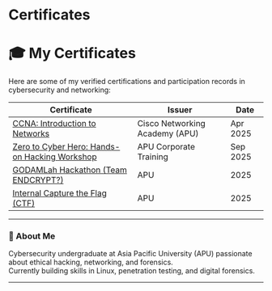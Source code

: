# Certificates
# 🎓 My Certificates

Here are some of my verified certifications and participation records in cybersecurity and networking:

| Certificate | Issuer | Date |
|--------------|---------|------|
| [CCNA: Introduction to Networks](./CCNA%20Introduction%20to%20Networks.pdf) | Cisco Networking Academy (APU) | Apr 2025 |
| [Zero to Cyber Hero: Hands-on Hacking Workshop](./Zero%20to%20Cyber%20Hero.pdf) | APU Corporate Training | Sep 2025 |
| [GODAMLah Hackathon (Team ENDCRYPT?)](./GODAMLah%20Certificate.pdf) | APU | 2025 |
| [Internal Capture the Flag (CTF)](./Internal%20CTF.pdf) | APU | 2025 |

---

### 🧠 About Me
Cybersecurity undergraduate at Asia Pacific University (APU) passionate about ethical hacking, networking, and forensics.  
Currently building skills in Linux, penetration testing, and digital forensics.

---

